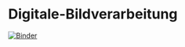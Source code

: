 # Digitale-Bildverarbeitung


[![Binder](https://mybinder.org/badge_logo.svg)](https://mybinder.org/v2/gh/tolbensan/Digitale-Bildverarbeitung/main?labpath=Pr%C3%BCfungsleitung.ipynb)
